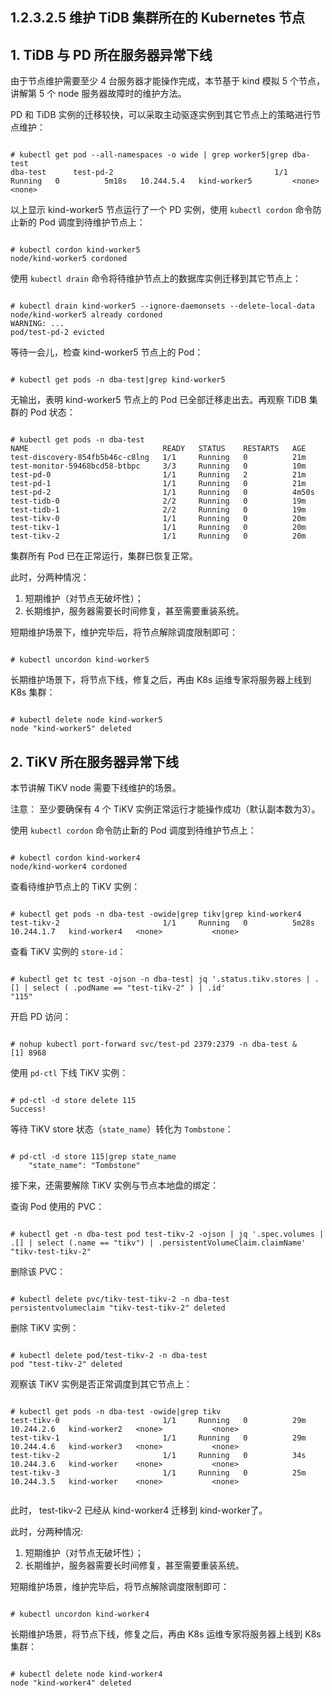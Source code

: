 ## 1.2.3.2.5 维护 TiDB 集群所在的 Kubernetes 节点

## 1. TiDB 与 PD 所在服务器异常下线

由于节点维护需要至少 4 台服务器才能操作完成，本节基于 kind 模拟 5 个节点，讲解第 5 个 node 服务器故障时的维护方法。

PD 和 TiDB 实例的迁移较快，可以采取主动驱逐实例到其它节点上的策略进行节点维护：

```

# kubectl get pod --all-namespaces -o wide | grep worker5|grep dba-test
dba-test      test-pd-2                                    1/1     Running   0          5m18s   10.244.5.4   kind-worker5         <none>           <none>

```

以上显示 kind-worker5 节点运行了一个 PD 实例，使用 `kubectl cordon` 命令防止新的 Pod 调度到待维护节点上：

```

# kubectl cordon kind-worker5
node/kind-worker5 cordoned

```

使用 `kubectl drain` 命令将待维护节点上的数据库实例迁移到其它节点上：

```

# kubectl drain kind-worker5 --ignore-daemonsets --delete-local-data
node/kind-worker5 already cordoned
WARNING: ...
pod/test-pd-2 evicted

```

等待一会儿，检查 kind-worker5 节点上的 Pod：

```

# kubectl get pods -n dba-test|grep kind-worker5

```

无输出，表明 kind-worker5 节点上的 Pod 已全部迁移走出去。再观察 TiDB 集群的 Pod 状态：

```

# kubectl get pods -n dba-test
NAME                              READY   STATUS    RESTARTS   AGE
test-discovery-854fb5b46c-c8lng   1/1     Running   0          21m
test-monitor-59468bcd58-btbpc     3/3     Running   0          10m
test-pd-0                         1/1     Running   2          21m
test-pd-1                         1/1     Running   0          21m
test-pd-2                         1/1     Running   0          4m50s
test-tidb-0                       2/2     Running   0          19m
test-tidb-1                       2/2     Running   0          19m
test-tikv-0                       1/1     Running   0          20m
test-tikv-1                       1/1     Running   0          20m
test-tikv-2                       1/1     Running   0          20m

```

集群所有 Pod 已在正常运行，集群已恢复正常。

此时，分两种情况：

1. 短期维护（对节点无破坏性）；
2. 长期维护，服务器需要长时间修复，甚至需要重装系统。

短期维护场景下，维护完毕后，将节点解除调度限制即可：

```

# kubectl uncordon kind-worker5

```

长期维护场景下，将节点下线，修复之后，再由 K8s 运维专家将服务器上线到 K8s 集群：

```

# kubectl delete node kind-worker5
node "kind-worker5" deleted

```

## 2. TiKV 所在服务器异常下线

本节讲解 TiKV node 需要下线维护的场景。

注意： 至少要确保有 4 个 TiKV 实例正常运行才能操作成功（默认副本数为3）。

使用 `kubectl cordon` 命令防止新的 Pod 调度到待维护节点上：

```

# kubectl cordon kind-worker4
node/kind-worker4 cordoned

```

查看待维护节点上的 TiKV 实例：

```

# kubectl get pods -n dba-test -owide|grep tikv|grep kind-worker4
test-tikv-2                       1/1     Running   0          5m28s   10.244.1.7   kind-worker4   <none>           <none>

```

查看 TiKV 实例的 `store-id`：

```

# kubectl get tc test -ojson -n dba-test| jq '.status.tikv.stores | .[] | select ( .podName == "test-tikv-2" ) | .id'
"115"

```

开启 PD 访问：

```

# nohup kubectl port-forward svc/test-pd 2379:2379 -n dba-test &
[1] 8968

```

使用 `pd-ctl` 下线 TiKV 实例：

```

# pd-ctl -d store delete 115
Success!

```

等待 TiKV store 状态（`state_name`）转化为 `Tombstone`：

```

# pd-ctl -d store 115|grep state_name
    "state_name": "Tombstone"

```

接下来，还需要解除 TiKV 实例与节点本地盘的绑定：

查询 Pod 使用的 PVC：

```

# kubectl get -n dba-test pod test-tikv-2 -ojson | jq '.spec.volumes | .[] | select (.name == "tikv") | .persistentVolumeClaim.claimName'
"tikv-test-tikv-2"

```

删除该 PVC：

```

# kubectl delete pvc/tikv-test-tikv-2 -n dba-test
persistentvolumeclaim "tikv-test-tikv-2" deleted

```

删除 TiKV 实例：

```

# kubectl delete pod/test-tikv-2 -n dba-test
pod "test-tikv-2" deleted

```

观察该 TiKV 实例是否正常调度到其它节点上：

```

# kubectl get pods -n dba-test -owide|grep tikv
test-tikv-0                       1/1     Running   0          29m   10.244.2.6   kind-worker2   <none>           <none>
test-tikv-1                       1/1     Running   0          29m   10.244.4.6   kind-worker3   <none>           <none>
test-tikv-2                       1/1     Running   0          34s   10.244.3.6   kind-worker    <none>           <none>
test-tikv-3                       1/1     Running   0          25m   10.244.3.5   kind-worker    <none>           <none>


```

此时， test-tikv-2 已经从 kind-worker4 迁移到 kind-worker了。

此时，分两种情况:

1. 短期维护（对节点无破坏性）；
2. 长期维护，服务器需要长时间修复，甚至需要重装系统。

短期维护场景，维护完毕后，将节点解除调度限制即可：

```

# kubectl uncordon kind-worker4

```

长期维护场景，将节点下线，修复之后，再由 K8s 运维专家将服务器上线到 K8s 集群：

```

# kubectl delete node kind-worker4
node "kind-worker4" deleted

```
